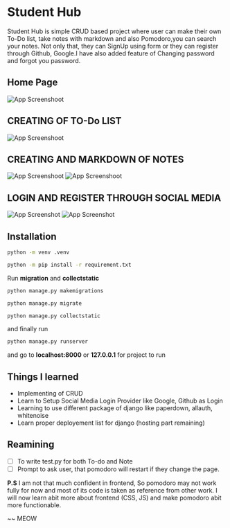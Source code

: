 # Student Hub

Student Hub is simple CRUD based project where user can make their own To-Do list, take notes with markdown and also Pomodoro,you can search your notes. Not only that, they can SignUp using form or they can register through Github, Google.I have also added feature of Changing password and forgot you password.

## Home Page 

![App Screenshoot](https://media.discordapp.net/attachments/860002669141426176/1131005698990428280/image.png?width=1440&height=358)

## CREATING OF TO-Do LIST

![App Screenshoot](https://media.discordapp.net/attachments/860002669141426176/1131005877428699327/image.png?width=1440&height=608)

## CREATING AND MARKDOWN OF NOTES

![App Screenshoot](https://cdn.discordapp.com/attachments/860002669141426176/1131006383941234778/image.png)
![App Screenshoot](https://media.discordapp.net/attachments/860002669141426176/1131006507081793708/image.png?width=1440&height=408)

## LOGIN AND REGISTER THROUGH SOCIAL MEDIA 

![App Screenshot](https://media.discordapp.net/attachments/860002669141426176/1131006666297573386/image.png?width=1440&height=525)
![App Screenshot](https://media.discordapp.net/attachments/860002669141426176/1131006772547686470/image.png?width=1440&height=578)


## Installation

```bash
python -m venv .venv

python -m pip install -r requirement.txt

```

Run **migration** and **collectstatic**

```bash
python manage.py makemigrations

python manage.py migrate

python manage.py collectstatic 
```

and finally run 
```bash
python manage.py runserver 
```
and go to **localhost:8000** or **127.0.0.1** for project to run

## Things I learned 

- Implementing of CRUD 
- Learn to Setup Social Media Login Provider like Google, Github as Login
- Learning to use different package of django like paperdown, allauth, whitenoise
- Learn proper deployement list for django (hosting part remaining)

## Reamining 

- [ ] To write test.py for both To-do and Note
- [ ] Prompt to ask user, that pomodoro will restart if they change the page.

**P.S** I am not that much confident in frontend, So pomodoro may not work fully for now and most of its code is taken as reference from other work. I will now learn abit more about frontend (CSS, JS) and make pomodoro abit more functionable. 


~~ MEOW



